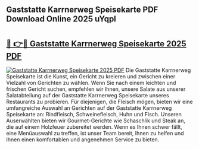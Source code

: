 ## Gaststatte Karrnerweg Speisekarte PDF Download Online 2025 uYqpl

# <h2><a href="http://gcbe53.nevu.top/?p=Gaststatte+Karrnerweg+Speisekarte">🔗 👉🔴 Gaststatte Karrnerweg Speisekarte 2025 PDF</a></h2>

[![Gaststatte Karrnerweg Speisekarte 2025 PDF](https://i.imgur.com/dBaPXMq.png)](http://gcbe53.nevu.top/?p=Gaststatte+Karrnerweg+Speisekarte)
Die Gaststatte Karrnerweg Speisekarte ist die Kunst, ein Gericht zu kreieren und zwischen einer Vielzahl von Gerichten zu wählen. Wenn Sie nach einem leichten und frischen Gericht suchen, empfehlen wir Ihnen, unsere Salate aus unserer Salatabteilung auf der Gaststatte Karrnerweg Speisekarte unseres Restaurants zu probieren. Für diejenigen, die Fleisch mögen, bieten wir eine umfangreiche Auswahl an Gerichten auf der Gaststatte Karrnerweg Speisekarte an: Rindfleisch, Schweinefleisch, Huhn und Fisch. Unseren Auserwählten bieten wir Gourmet-Gerichte wie Schaschlik und Steak an, die auf einem Holzfeuer zubereitet werden. Wenn es Ihnen schwer fällt, eine Menüauswahl zu treffen, ist unser Team bereit, Ihnen zu helfen und Ihnen einen komfortablen und angenehmen Service zu bieten.
